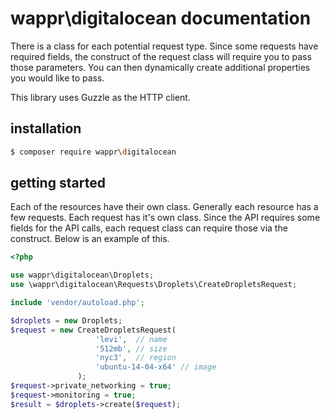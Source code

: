 # wappr\digitalocean documentation

There is a class for each potential request type. Since some requests have required fields, 
the construct of the request class will require you to pass those parameters. You can then
dynamically create additional properties you would like to pass.

This library uses Guzzle as the HTTP client.

## installation

```bash
$ composer require wappr\digitalocean
```

## getting started

Each of the resources have their own class. Generally each resource has a few requests.
Each request has it's own class. Since the API requires some fields for the API calls,
each request class can require those via the construct. Below is an example of this.

```php
<?php

use wappr\digitalocean\Droplets;
use \wappr\digitalocean\Requests\Droplets\CreateDropletsRequest;

include 'vendor/autoload.php';

$droplets = new Droplets;
$request = new CreateDropletsRequest(
                   'levi',  // name
                   '512mb', // size
                   'nyc3',  // region
                   'ubuntu-14-04-x64' // image
               );
$request->private_networking = true;
$request->monitoring = true;
$result = $droplets->create($request);
```
